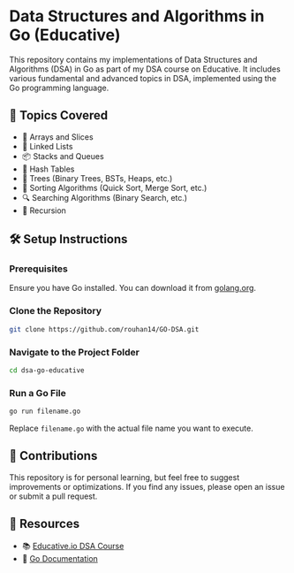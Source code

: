 # Data Structures and Algorithms in Go (Educative)

This repository contains my implementations of Data Structures and Algorithms (DSA) in Go as part of my DSA course on Educative. It includes various fundamental and advanced topics in DSA, implemented using the Go programming language.

## 📌 Topics Covered
- 📂 Arrays and Slices
- 🔗 Linked Lists
- 📦 Stacks and Queues
- 🔑 Hash Tables
- 🌳 Trees (Binary Trees, BSTs, Heaps, etc.)
- 🔢 Sorting Algorithms (Quick Sort, Merge Sort, etc.)
- 🔍 Searching Algorithms (Binary Search, etc.)
- 🔁 Recursion

## 🛠️ Setup Instructions
### Prerequisites
Ensure you have Go installed. You can download it from [golang.org](https://golang.org/dl/).

### Clone the Repository
```sh
git clone https://github.com/rouhan14/GO-DSA.git
```

### Navigate to the Project Folder
```sh
cd dsa-go-educative
```

### Run a Go File
```sh
go run filename.go
```
Replace `filename.go` with the actual file name you want to execute.

## 🚀 Contributions
This repository is for personal learning, but feel free to suggest improvements or optimizations. If you find any issues, please open an issue or submit a pull request.

## 📖 Resources
- 📚 [Educative.io DSA Course](https://www.educative.io/)
- 📖 [Go Documentation](https://golang.org/doc/)
